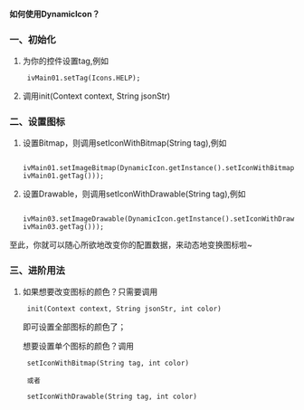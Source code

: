#### 如何使用DynamicIcon？

### 一、初始化
1. 为你的控件设置tag,例如

        ivMain01.setTag(Icons.HELP);
2. 调用init(Context context, String jsonStr)

### 二、设置图标
1. 设置Bitmap，则调用setIconWithBitmap(String tag),例如

        ivMain01.setImageBitmap(DynamicIcon.getInstance().setIconWithBitmap((String) ivMain01.getTag()));

2. 设置Drawable，则调用setIconWithDrawable(String tag),例如

        ivMain03.setImageDrawable(DynamicIcon.getInstance().setIconWithDrawable((String) ivMain03.getTag()));

至此，你就可以随心所欲地改变你的配置数据，来动态地变换图标啦~

### 三、进阶用法
1. 如果想要改变图标的颜色？只需要调用

        init(Context context, String jsonStr, int color)
   即可设置全部图标的颜色了；

   想要设置单个图标的颜色？调用

        setIconWithBitmap(String tag, int color)

        或者

        setIconWithDrawable(String tag, int color)
